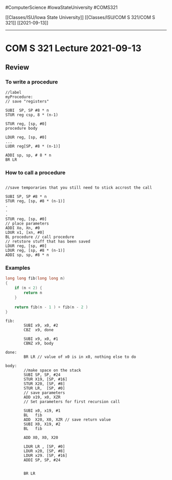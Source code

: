 #ComputerScience  #IowaStateUniversity #COMS321 


[[Classes/ISU/Iowa State University]] [[Classes/ISU/COM S 321/COM S 321]] [[2021-09-13]]

---

# COM S 321 Lecture 2021-09-13


## Review
### To write a procedure

```assembly
//label
myProcedure:
// save "registers"
```

```assembly
SUBI  SP, SP #8 * n
STUR reg csp, 8 * (n-1)

STUR reg, [sp, #0]
procedure body

LDUR reg, [sp, #0]
...
LUDR reg[SP, #8 * (n-1)]

ADDI sp, sp, # 8 * n
BR LR
```


### How to call a procedure

```assembly

//save temporaries that you still need to stick accrost the call

SUBI SP, SP #8 * n
STUR reg, [sp, #8 * (n-1)]
.
.
.
STUR reg, [sp, #0]
// place parameters
ADDI Xo, Xn, #0
LDUR x1, [xn, #0]
BL procedure // call procedure 
// retstore stuff that has been saved
LDUR reg, [sp, #0]
LDUR reg, [sp, #8 * (n-1)]
ADDI sp, sp, #8 * n

```

### Examples

```c
long long fib(long long n)
{
	if (n < 2) {
		return n
	}
	
	return fib(n - 1 ) + fib(n - 2 )
}
```

```assembly
fib:
		SUBI x9, x0, #2
		CBZ  x9, done

		SUBI x9, x0, #1
		CBNZ x9, body
		
done:
		BR LR // value of x0 is in x0, nothing else to do
		
body: 
		//make space on the stack
		SUBI SP, SP, #24
		STUR X19, [SP, #16]
		STUR X20, [SP, #8]
		STUR LR,  [SP, #0]
		// save parameters
		ADD x19, x0, XZR
		// Set parameters for first recursion call
		
		SUBI x0, x19, #1
		BL   fib
		ADD  X20, X0, XZR // save return value
		SUBI X0, X19, #2
		BL   fib
		
		ADD X0, X0, X20
		
		LDUR LR , [SP, #0]
		LDUR x20, [SP, #8] 
		LDUR x29. [SP, #16]
		ADDI SP, SP, #24
		
		
		BR LR
```